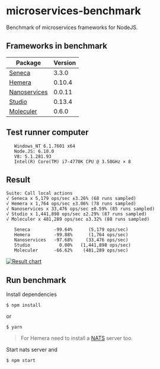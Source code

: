 # microservices-benchmark
Benchmark of microservices frameworks for NodeJS.

## Frameworks in benchmark

| Package | Version |
| ------- | ----- |
| [Seneca](https://github.com/senecajs/seneca) | 3.3.0 |
| [Hemera](https://github.com/hemerajs/hemera) | 0.10.4 |
| [Nanoservices](https://github.com/SuperID/nanoservices) | 0.0.11 |
| [Studio](https://github.com/ericholiveira/studio) | 0.13.4 |
| [Moleculer](https://github.com/ice-services/moleculer) | 0.6.0 |

## Test runner computer
```
   Windows_NT 6.1.7601 x64
   Node.JS: 6.10.0
   V8: 5.1.281.93
   Intel(R) Core(TM) i7-4770K CPU @ 3.50GHz × 8
```

## Result
```
Suite: Call local actions
√ Seneca x 5,179 ops/sec ±3.26% (68 runs sampled)
√ Hemera x 1,764 ops/sec ±3.06% (78 runs sampled)
√ Nanoservices x 33,476 ops/sec ±0.59% (85 runs sampled)
√ Studio x 1,441,898 ops/sec ±2.29% (87 runs sampled)
√ Moleculer x 481,289 ops/sec ±3.32% (88 runs sampled)

   Seneca         -99.64%      (5,179 ops/sec)
   Hemera         -99.88%      (1,764 ops/sec)
   Nanoservices   -97.68%     (33,476 ops/sec)
   Studio           0.00%   (1,441,898 ops/sec)
   Moleculer      -66.62%    (481,289 ops/sec)
```
[![Result chart](https://cloud.highcharts.com/images/utideti/800.png)](http://cloud.highcharts.com/show/utideti)

## Run benchmark
Install dependencies
```
$ npm install
```
or
```
$ yarn
```

> For Hemera need to install a [NATS](http://nats.io/) server too.

Start nats server and 
```
$ npm start
```
